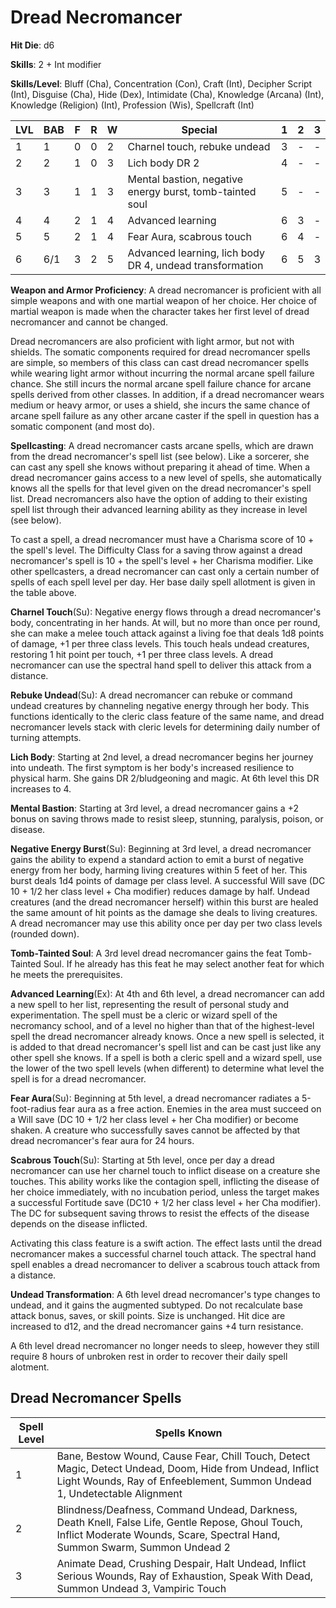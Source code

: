 # Dread Necromancer

**Hit Die**: d6

**Skills**: 2 + Int modifier

**Skills/Level**: Bluff (Cha), Concentration (Con), Craft (Int), Decipher Script (Int), Disguise (Cha), Hide (Dex), Intimidate (Cha), Knowledge (Arcana) (Int), Knowledge (Religion) (Int), Profession (Wis), Spellcraft (Int)

LVL | BAB | F | R | W | Special |  1 | 2 | 3
--- | --- | - | - | - | ------- |  - | - | -
1   | 1   | 0 | 0 | 2 | Charnel touch, rebuke undead | 3 | - | -  
2   | 2   | 1 | 0 | 3 | Lich body DR 2 | 4 | - | -
3   | 3   | 1 | 1 | 3 | Mental bastion, negative energy burst, tomb-tainted soul | 5 | - | -
4   | 4   | 2 | 1 | 4 | Advanced learning | 6 | 3 | -
5   | 5   | 2 | 1 | 4 | Fear Aura, scabrous touch | 6 | 4 | -
6   | 6/1 | 3 | 2 | 5 | Advanced learning, lich body DR 4, undead transformation | 6 | 5 | 3

**Weapon and Armor Proficiency**: A dread necromancer is proficient with all simple weapons and with one martial weapon of her choice. Her choice of martial weapon is made when the character takes her first level of dread necromancer and cannot be changed.

Dread necromancers are also proficient with light armor, but not with shields. The somatic components required for dread necromancer spells are simple, so members of this class can cast dread necromancer spells while wearing light armor without incurring the normal arcane spell failure chance. She still incurs the normal arcane spell failure chance for arcane spells derived from other classes. In addition, if a dread necromancer wears medium or heavy armor, or uses a shield, she incurs the same chance of arcane spell failure as any other arcane caster if the spell in question has a somatic component (and most do).

**Spellcasting**: A dread necromancer casts arcane spells, which are drawn from the dread necromancer's spell list (see below). Like a sorcerer, she can cast any spell she knows without preparing it ahead of time. When a dread necromancer gains access to a new level of spells, she automatically knows all the spells for that level given on the dread necromancer's spell list. Dread necromancers also have the option of adding to their existing spell list through their advanced learning ability as they increase in level (see below).

To cast a spell, a dread necromancer must have a Charisma score of 10 + the spell's level. The Difficulty Class for a saving throw against a dread necromancer's spell is 10 + the spell's level + her Charisma modifier. Like other spellcasters, a dread necromancer can cast only a certain number of spells of each spell level per day. Her base daily spell allotment is given in the table above.

**Charnel Touch**(Su): Negative energy flows through a dread necromancer's body, concentrating in her hands. At will, but no more than once per round, she can make a melee touch attack against a living foe that deals 1d8 points of damage, +1 per three class levels. This touch heals undead creatures, restoring 1 hit point per touch, +1 per three class levels. A dread necromancer can use the spectral hand spell to deliver this attack from a distance.

**Rebuke Undead**(Su): A dread necromancer can rebuke or command undead creatures by channeling negative energy through her body. This functions identically to the cleric class feature of the same name, and dread necromancer levels stack with cleric levels for determining daily number of turning attempts.

**Lich Body**: Starting at 2nd level, a dread necromancer begins her journey into undeath. The first symptom is her body's increased resilience to physical harm. She gains DR 2/bludgeoning and magic. At 6th level this DR increases to 4.

**Mental Bastion**: Starting at 3rd level, a dread necromancer gains a +2 bonus on saving throws made to resist sleep, stunning, paralysis, poison, or disease.

**Negative Energy Burst**(Su): Beginning at 3rd level, a dread necromancer gains the ability to expend a standard action to emit a burst of negative energy from her body, harming living creatures within 5 feet of her. This burst deals 1d4 points of damage per class level. A successful Will save (DC 10 + 1/2 her class level + Cha modifier) reduces damage by half. Undead creatures (and the dread necromancer herself) within this burst are healed the same amount of hit points as the damage she deals to living creatures. A dread necromancer may use this ability once per day per two class levels (rounded down).

**Tomb-Tainted Soul**: A 3rd level dread necromancer gains the feat Tomb-Tainted Soul. If he already has this feat he may select another feat for which he meets the prerequisites.

**Advanced Learning**(Ex): At 4th and 6th level, a dread necromancer can add a new spell to her list, representing the result of personal study and experimentation. The spell must be a cleric or wizard spell of the necromancy school, and of a level no higher than that of the highest-level spell the dread necromancer already knows. Once a new spell is selected, it is added to that dread necromancer's spell list and can be cast just like any other spell she knows. If a spell is both a cleric spell and a wizard spell, use the lower of the two spell levels (when different) to determine what level the spell is for a dread necromancer.

**Fear Aura**(Su): Beginning at 5th level, a dread necromancer radiates a 5-foot-radius fear aura as a free action. Enemies in the area must succeed on a Will save (DC 10 + 1/2 her class level + her Cha modifier) or become shaken. A creature who successfully saves cannot be affected by that dread necromancer's fear aura for 24 hours.

**Scabrous Touch**(Su): Starting at 5th level, once per day a dread necromancer can use her charnel touch to inflict disease on a creature she touches. This ability works like the contagion spell, inflicting the disease of her choice immediately, with no incubation period, unless the target makes a successful Fortitude save (DC10 + 1/2 her class level + her Cha modifier). The DC for subsequent saving throws to resist the effects of the disease depends on the disease inflicted.

Activating this class feature is a swift action. The effect lasts until the dread necromancer makes a successful charnel touch attack. The spectral hand spell enables a dread necromancer to deliver a scabrous touch attack from a distance.

**Undead Transformation**: A 6th level dread necromancer's type changes to undead, and it gains the augmented subtyped. Do not recalculate base attack bonus, saves, or skill points. Size is unchanged. Hit dice are increased to d12, and the dread necromancer gains +4 turn resistance.

A 6th level dread necromancer no longer needs to sleep, however they still require 8 hours of unbroken rest in order to recover their daily spell alotment. 

## Dread Necromancer Spells
Spell Level | Spells Known
----------- | ------------
1 | Bane, Bestow Wound, Cause Fear, Chill Touch, Detect Magic, Detect Undead, Doom, Hide from Undead, Inflict Light Wounds, Ray of Enfeeblement, Summon Undead 1, Undetectable Alignment
2 | Blindness/Deafness, Command Undead, Darkness, Death Knell, False Life, Gentle Repose, Ghoul Touch, Inflict Moderate Wounds, Scare, Spectral Hand, Summon Swarm, Summon Undead 2
3 | Animate Dead, Crushing Despair, Halt Undead, Inflict Serious Wounds, Ray of Exhaustion, Speak With Dead, Summon Undead 3, Vampiric Touch
